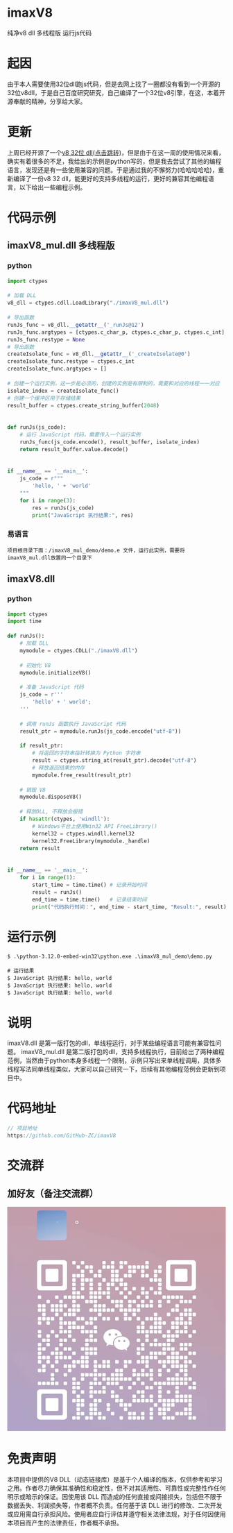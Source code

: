 # imaxV8
纯净v8 dll 多线程版 运行js代码

# 起因
由于本人需要使用32位dll跑js代码，但是去网上找了一圈都没有看到一个开源的32位v8dll，于是自己百度研究研究，自己编译了一个32位v8引擎，在这，本着开源奉献的精神，分享给大家。

# 更新
上周已经开源了一个[v8 32位 dll(点击跳转)](https://blog.csdn.net/weixin_44358443/article/details/136540622)，但是由于在这一周的使用情况来看，确实有着很多的不足，我给出的示例是python写的，但是我去尝试了其他的编程语言，发现还是有一些使用兼容的问题。于是通过我的不懈努力(哈哈哈哈哈)，重新编译了一份v8 32 dll，能更好的支持多线程的运行，更好的兼容其他编程语言，以下给出一些编程示例。

# 代码示例
## imaxV8_mul.dll 多线程版
### python
```python
import ctypes

# 加载 DLL
v8_dll = ctypes.cdll.LoadLibrary("./imaxV8_mul.dll")

# 导出函数
runJs_func = v8_dll.__getattr__('_runJs@12')
runJs_func.argtypes = [ctypes.c_char_p, ctypes.c_char_p, ctypes.c_int]
runJs_func.restype = None
# 导出函数
createIsolate_func = v8_dll.__getattr__('_createIsolate@0')
createIsolate_func.restype = ctypes.c_int
createIsolate_func.argtypes = []

# 创建一个运行实例，这一步是必须的，创建的实例是有限制的，需要和对应的线程一一对应
isolate_index = createIsolate_func()
# 创建一个缓冲区用于存储结果
result_buffer = ctypes.create_string_buffer(2048)


def runJs(js_code):
    # 运行 JavaScript 代码，需要传入一个运行实例
    runJs_func(js_code.encode(), result_buffer, isolate_index)
    return result_buffer.value.decode()


if __name__ == '__main__':
    js_code = r"""
        'hello, ' + 'world'
    """
    for i in range(3):
        res = runJs(js_code)
        print("JavaScript 执行结果:", res)
```

### 易语言
```
项目根目录下面：/imaxV8_mul_demo/demo.e 文件，运行此实例，需要将imaxV8_mul.dll放置同一个目录下
```
## imaxV8.dll
### python
```python
import ctypes
import time

def runJs():
    # 加载 DLL
    mymodule = ctypes.CDLL("./imaxV8.dll")

    # 初始化 V8
    mymodule.initializeV8()

    # 准备 JavaScript 代码
    js_code = r'''
        'hello' + ' world';
    '''

    # 调用 runJs 函数执行 JavaScript 代码
    result_ptr = mymodule.runJs(js_code.encode("utf-8"))

    if result_ptr:
        # 将返回的字符串指针转换为 Python 字符串
        result = ctypes.string_at(result_ptr).decode("utf-8")
        # 释放返回结果的内存
        mymodule.free_result(result_ptr)

    # 销毁 V8
    mymodule.disposeV8()

    # 释放DLL, 不释放会报错
    if hasattr(ctypes, 'windll'):
        # Windows平台上使用Win32 API FreeLibrary()
        kernel32 = ctypes.windll.kernel32
        kernel32.FreeLibrary(mymodule._handle)
    return result


if __name__ == '__main__':
    for i in range(1):
        start_time = time.time() # 记录开始时间
        result = runJs()
        end_time = time.time()   # 记录结束时间
        print("代码执行时间：", end_time - start_time, "Result:", result)

```

# 运行示例
```shell
$ .\python-3.12.0-embed-win32\python.exe .\imaxV8_mul_demo\demo.py

# 运行结果
$ JavaScript 执行结果: hello, world
$ JavaScript 执行结果: hello, world
$ JavaScript 执行结果: hello, world
```

# 说明
imaxV8.dll 是第一版打包的dll，单线程运行，对于某些编程语言可能有兼容性问题。
imaxV8_mul.dll 是第二版打包的dll，支持多线程执行，目前给出了两种编程范例，当然由于python本身多线程一个限制，示例只写出来单线程调用，具体多线程写法同单线程类似，大家可以自己研究一下，后续有其他编程范例会更新到项目中。

# 代码地址
```javascript
// 项目地址
https://github.com/GitHub-ZC/imaxV8
```

# 交流群
## 加好友（备注交流群）
![请添加图片描述](./vx.jpg)


# 免责声明
本项目中提供的V8 DLL（动态链接库）是基于个人编译的版本，仅供参考和学习之用。作者尽力确保其准确性和稳定性，但不对其适用性、可靠性或完整性作任何明示或暗示的保证。因使用该 DLL 而造成的任何直接或间接损失，包括但不限于数据丢失、利润损失等，作者概不负责。任何基于该 DLL 进行的修改、二次开发或应用需自行承担风险。使用者应自行评估并遵守相关法律法规，对于任何因使用本项目而产生的法律责任，作者概不承担。

